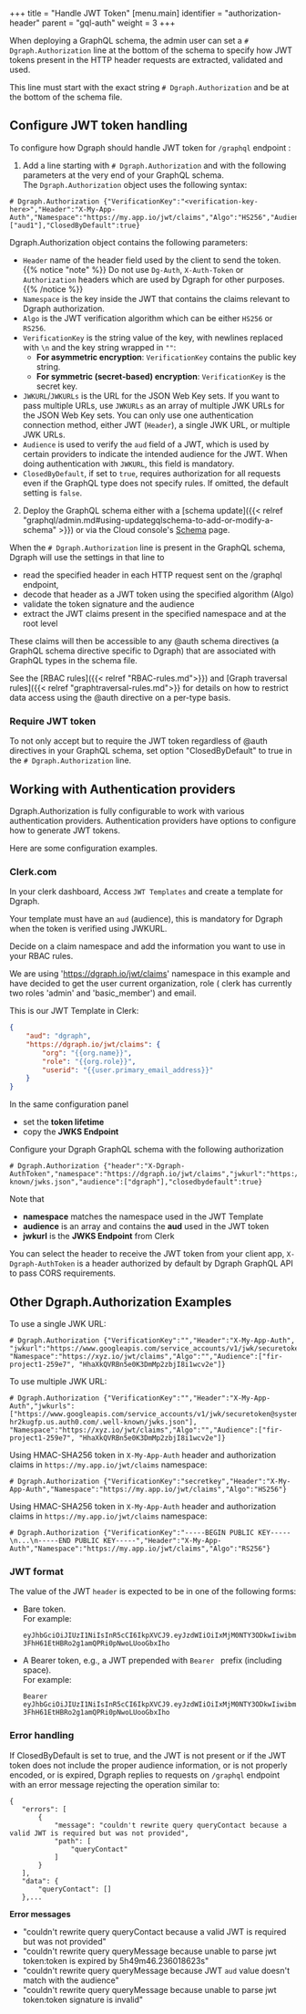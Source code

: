 +++
title = "Handle JWT Token"
[menu.main]
  identifier = "authorization-header"
  parent = "gql-auth"
  weight = 3
+++

When deploying a GraphQL schema, the admin user can set a  ``# Dgraph.Authorization`` line at the bottom of the schema to specify how JWT tokens present in the HTTP header requests are extracted, validated and used.

This line must start with the exact string ``# Dgraph.Authorization`` and be at the bottom of the schema file.


## Configure JWT token handling

To configure how Dgraph should handle JWT token for ``/graphql`` endpoint : 
1. Add a line starting with ``# Dgraph.Authorization`` and with the following parameters at the very end of your GraphQL schema.  
  The `Dgraph.Authorization` object uses the following syntax:

  ```
  # Dgraph.Authorization {"VerificationKey":"<verification-key-here>","Header":"X-My-App-Auth","Namespace":"https://my.app.io/jwt/claims","Algo":"HS256","Audience":["aud1"],"ClosedByDefault":true}
  ```

Dgraph.Authorization object contains the following parameters:
* `Header` name of the header field used by the client to send the token. 
 {{% notice "note" %}}
 Do not use `Dg-Auth`, `X-Auth-Token` or `Authorization` headers which are used by Dgraph for other purposes.
{{% /notice %}}
* `Namespace` is the key inside the JWT that contains the claims relevant to Dgraph authorization.
* `Algo` is the JWT verification algorithm which can be either `HS256` or `RS256`.
* `VerificationKey` is the string value of the key, with newlines replaced with `\n` and the key string wrapped in `""`:
  * **For asymmetric encryption**: `VerificationKey` contains the public key string.
  * **For symmetric (secret-based) encryption**: `VerificationKey` is the secret key.
* `JWKURL`/`JWKURLs` is the URL for the JSON Web Key sets. If you want to pass multiple URLs, use `JWKURLs` as an array of multiple JWK URLs for the JSON Web Key sets. You can only use one authentication connection method, either JWT (`Header`), a single JWK URL, or multiple JWK URLs.
* `Audience` is used to verify the `aud` field of a JWT, which is used by certain providers to indicate the intended audience for the JWT. When doing authentication with `JWKURL`, this field is mandatory.
* `ClosedByDefault`, if set to `true`, requires authorization for all requests even if the GraphQL type does not specify rules. If omitted, the default setting is `false`.

2. Deploy the GraphQL schema either with a [schema update]({{< relref "graphql/admin.md#using-updategqlschema-to-add-or-modify-a-schema" >}}) or via the Cloud console's [Schema](https://cloud.dgraph.io/_/schema) page.


When the `# Dgraph.Authorization` line is present in the GraphQL schema, Dgraph will use the settings in that line to
- read the specified header in each HTTP request sent on the /graphql endpoint,
- decode that header as a JWT token using the specified algorithm (Algo)
- validate the token signature and the audience
- extract the JWT claims present in the specified namespace and at the root level

These claims will then be accessible to any @auth schema directives (a GraphQL schema directive specific to Dgraph) that are associated with GraphQL types in the schema file. 

See the [RBAC rules]({{< relref "RBAC-rules.md">}}) and [Graph traversal rules]({{< relref "graphtraversal-rules.md">}} for details on how to restrict data access using the @auth directive on a per-type basis.

### Require JWT token
To not only accept but to require the JWT token regardless of @auth directives in your GraphQL schema, set option "ClosedByDefault" to true in the `# Dgraph.Authorization` line.

## Working with Authentication providers
Dgraph.Authorization is fully configurable to work with various authentication providers.
Authentication providers have options to configure how to generate JWT tokens.

Here are some configuration examples.  

### Clerk.com 

In your clerk dashboard, Access `JWT Templates` and create a template for Dgraph.

Your template must have an `aud` (audience), this is mandatory for Dgraph when the token is verified using JWKURL.

Decide on a claim namespace and add the information you want to use in your RBAC rules. 

We are using 'https://dgraph.io/jwt/claims' namespace in this example and have decided to get the user current organization, role ( clerk has currently two roles 'admin' and 'basic_member') and email.

This is our JWT Template in Clerk:
```json
{
	"aud": "dgraph",
	"https://dgraph.io/jwt/claims": {
		"org": "{{org.name}}",
		"role": "{{org.role}}",
		"userid": "{{user.primary_email_address}}"
	}
}
```

In the same configuration panel 
- set the **token lifetime** 
- copy the **JWKS Endpoint**

Configure your Dgraph GraphQL schema with the following authorization
```
# Dgraph.Authorization {"header":"X-Dgraph-AuthToken","namespace":"https://dgraph.io/jwt/claims","jwkurl":"https://<>.clerk.accounts.dev/.well-known/jwks.json","audience":["dgraph"],"closedbydefault":true}
```
Note that 
- **namespace** matches the namespace used in the JWT Template
- **audience** is an array and contains the **aud** used in the JWT token
- **jwkurl** is the **JWKS Endpoint** from Clerk

You can select the header to receive the JWT token from your client app, `X-Dgraph-AuthToken` is a header authorized by default by Dgraph GraphQL API to pass CORS requirements.


## Other Dgraph.Authorization Examples

To use a single JWK URL: 

```
# Dgraph.Authorization {"VerificationKey":"","Header":"X-My-App-Auth", "jwkurl":"https://www.googleapis.com/service_accounts/v1/jwk/securetoken@system.gserviceaccount.com", "Namespace":"https://xyz.io/jwt/claims","Algo":"","Audience":["fir-project1-259e7", "HhaXkQVRBn5e0K3DmMp2zbjI8i1wcv2e"]}
```

To use multiple JWK URL: 

```
# Dgraph.Authorization {"VerificationKey":"","Header":"X-My-App-Auth","jwkurls":["https://www.googleapis.com/service_accounts/v1/jwk/securetoken@system.gserviceaccount.com","https://dev-hr2kugfp.us.auth0.com/.well-known/jwks.json"], "Namespace":"https://xyz.io/jwt/claims","Algo":"","Audience":["fir-project1-259e7", "HhaXkQVRBn5e0K3DmMp2zbjI8i1wcv2e"]}
```

Using HMAC-SHA256 token in `X-My-App-Auth` header and authorization claims in `https://my.app.io/jwt/claims` namespace:


```
# Dgraph.Authorization {"VerificationKey":"secretkey","Header":"X-My-App-Auth","Namespace":"https://my.app.io/jwt/claims","Algo":"HS256"}
```

Using HMAC-SHA256 token in `X-My-App-Auth` header and authorization claims in `https://my.app.io/jwt/claims` namespace:

```
# Dgraph.Authorization {"VerificationKey":"-----BEGIN PUBLIC KEY-----\n...\n-----END PUBLIC KEY-----","Header":"X-My-App-Auth","Namespace":"https://my.app.io/jwt/claims","Algo":"RS256"}
```

### JWT format

The value of the JWT ``header`` is expected to be in one of the following forms:
* Bare token.  
  For example:
    ```
    eyJhbGciOiJIUzI1NiIsInR5cCI6IkpXVCJ9.eyJzdWIiOiIxMjM0NTY3ODkwIiwibmFtZSI6IkpvaG4gRG9lIiwiaWF0IjoxNTE2MjM5MDIyLCJodHRwczovL215LmFwcC5pby9qd3QvY2xhaW1zIjp7fX0.Pjlxpf-3FhH61EtHBRo2g1amQPRi0pNwoLUooGbxIho
    ```

* A Bearer token, e.g., a JWT prepended with `Bearer ` prefix (including space).  
  For example:
    ```
    Bearer eyJhbGciOiJIUzI1NiIsInR5cCI6IkpXVCJ9.eyJzdWIiOiIxMjM0NTY3ODkwIiwibmFtZSI6IkpvaG4gRG9lIiwiaWF0IjoxNTE2MjM5MDIyLCJodHRwczovL215LmFwcC5pby9qd3QvY2xhaW1zIjp7fX0.Pjlxpf-3FhH61EtHBRo2g1amQPRi0pNwoLUooGbxIho
    ```

### Error handling

If ClosedByDefault is set to true, and the JWT is not present or if the JWT token does not include the proper audience information, or is not properly encoded, or is expired, Dgraph replies to requests on `/graphql` endpoint with an error message rejecting the operation similar to:
```
{
   "errors": [
       {
           "message": "couldn't rewrite query queryContact because a valid JWT is required but was not provided",
           "path": [
               "queryContact"
           ]
       }
   ],
   "data": {
       "queryContact": []
   },...
```
**Error messages**
- "couldn't rewrite query queryContact because a valid JWT is required but was not provided"
- "couldn't rewrite query queryMessage because unable to parse jwt token:token is expired by 5h49m46.236018623s"
- "couldn't rewrite query queryMessage because JWT `aud` value doesn't match with the audience"
- "couldn't rewrite query queryMessage because unable to parse jwt token:token signature is invalid"

